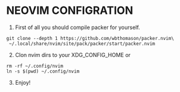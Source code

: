 # NEOVIM CONFIGRATION

1. First of all you should compile packer for yourself.
```
git clone --depth 1 https://github.com/wbthomason/packer.nvim\
 ~/.local/share/nvim/site/pack/packer/start/packer.nvim
```

2. Clon nvim dirs to your XDG_CONFIG_HOME or
```
rm -rf ~/.config/nvim
ln -s $(pwd) ~/.config/nvim
```

3. Enjoy!

